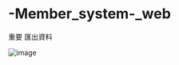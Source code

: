 # -Member_system-_web

重要 匯出資料

![image](https://github.com/ab15963qw/-Member_system-_web/tree/main/upload/1.png)
